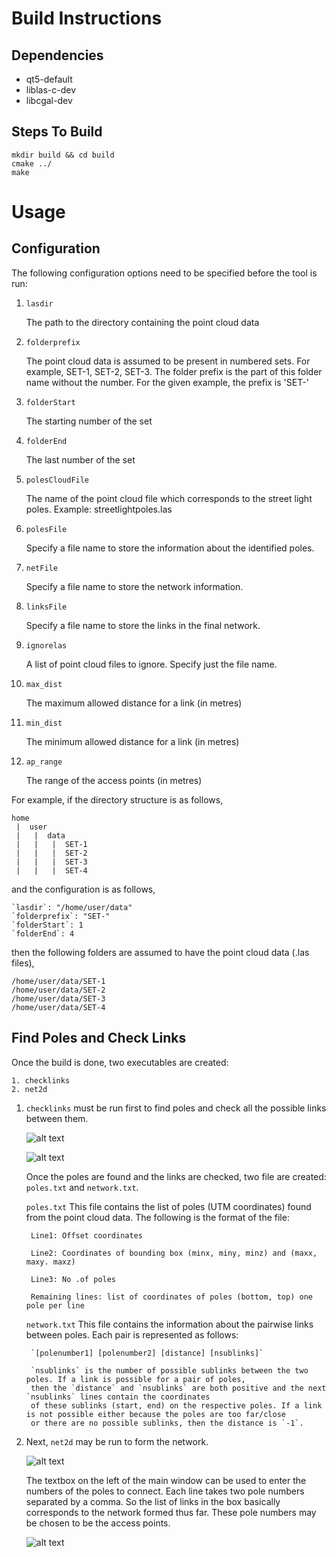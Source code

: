 # Build Instructions

## Dependencies

* qt5-default
* liblas-c-dev
* libcgal-dev

## Steps To Build
```
mkdir build && cd build
cmake ../
make
```

# Usage

## Configuration
The following configuration options need to be specified before the tool is run:
1. `lasdir`

    The path to the directory containing the point cloud data

2. `folderprefix`

    The point cloud data is assumed to be present in numbered sets. For example, SET-1, SET-2, SET-3. The folder prefix
    is the part of this folder name without the number. For the given example, the prefix is 'SET-'

3. `folderStart`

    The starting number of the set

4. `folderEnd`

    The last number of the set

5. `polesCloudFile`

    The name of the point cloud file which corresponds to the street light poles. Example: streetlightpoles.las

6. `polesFile`

    Specify a file name to store the information about the identified poles.

7. `netFile`

    Specify a file name to store the network information.

8. `linksFile`

    Specify a file name to store the links in the final network.

9. `ignorelas`

    A list of point cloud files to ignore. Specify just the file name.

10. `max_dist`

    The maximum allowed distance for a link (in metres)

11. `min_dist`

    The minimum allowed distance for a link (in metres)

12. `ap_range`

    The range of the access points (in metres)

For example, if the directory structure is as follows,

    home
     |  user
     |   |  data  
     |   |   |  SET-1
     |   |   |  SET-2
     |   |   |  SET-3
     |   |   |  SET-4

and the configuration is as follows,

    `lasdir`: "/home/user/data"
    `folderprefix`: "SET-"
    `folderStart`: 1
    `folderEnd`: 4

then the following folders are assumed to have the point cloud data (.las files),

    /home/user/data/SET-1
    /home/user/data/SET-2
    /home/user/data/SET-3
    /home/user/data/SET-4

## Find Poles and Check Links

Once the build is done, two executables are created:

    1. checklinks
    2. net2d

1. `checklinks` must be run first to find poles and check all the possible links between them.

    ![alt text](checklinks.png)

    ![alt text](checklinksdone.png)

    Once the poles are found and the links are checked, two file are created: `poles.txt` and `network.txt`.


    `poles.txt` This file contains the list of poles (UTM coordinates) found from the point cloud data. The following
    is the format of the file:

        Line1: Offset coordinates

        Line2: Coordinates of bounding box (minx, miny, minz) and (maxx, maxy. maxz)

        Line3: No .of poles

        Remaining lines: list of coordinates of poles (bottom, top) one pole per line

    `network.txt` This file contains the information about the pairwise links between poles. Each pair is represented
    as follows:

        `[polenumber1] [polenumber2] [distance] [nsublinks]`

        `nsublinks` is the number of possible sublinks between the two poles. If a link is possible for a pair of poles,
        then the `distance` and `nsublinks` are both positive and the next `nsublinks` lines contain the coordinates
        of these sublinks (start, end) on the respective poles. If a link is not possible either because the poles are too far/close
        or there are no possible sublinks, then the distance is `-1`.
2. Next, `net2d` may be run to form the network.

    ![alt text](net2d.png)

    The textbox on the left of the main window can be used to enter the numbers of the poles to connect.
    Each line takes two pole numbers separated by a comma. So the list of links in the box basically corresponds
    to the network formed thus far. These pole numbers may be chosen to be the access points.

    ![alt text](net2dlinks.png)
